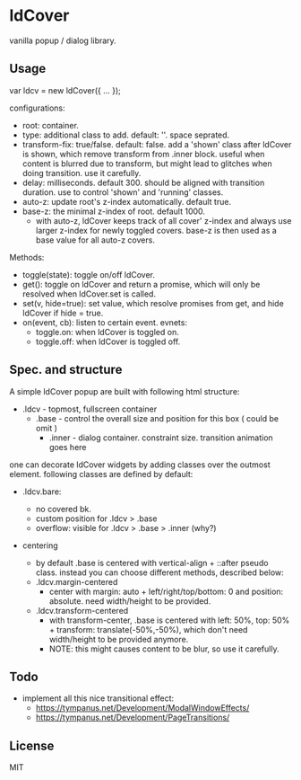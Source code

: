 # ldCover

vanilla popup / dialog library.


## Usage

var ldcv = new ldCover({ ... });

configurations:

 * root: container.
 * type: additional class to add. default: ''. space seprated. 
 * transform-fix: true/false. default: false.
   add a 'shown' class after ldCover is shown, which remove transform from .inner block.
   useful when content is blurred due to transform, but might lead to glitches when doing transition. use it carefully.
 * delay: milliseconds. default 300. should be aligned with transition duration. use to control 'shown' and 'running' classes.
 * auto-z: update root's z-index automatically. default true.
 * base-z: the minimal z-index of root. default 1000.
   - with auto-z, ldCover keeps track of all cover' z-index and always use larger z-index for newly toggled covers. base-z is then used as a base value for all auto-z covers.



Methods:
 * toggle(state): toggle on/off ldCover.
 * get(): toggle on ldCover and return a promise, which will only be resolved when ldCover.set is called.
 * set(v, hide=true): set value, which resolve promises from get, and hide ldCover if hide = true.
 * on(event, cb): listen to certain event. evnets:
   - toggle.on: when ldCover is toggled on.
   - toggle.off: when ldCover is toggled off.


## Spec. and structure

A simple ldCover popup are built with following html structure:

 * .ldcv          - topmost, fullscreen container
   * .base        - control the overall size and position for this box ( could be omit )
     *  .inner     - dialog container. constraint size. transition animation goes here


one can decorate ldCover widgets by adding classes over the outmost element. following classes are defined by default:

 * .ldcv.bare:
   - no covered bk.
   - custom position for .ldcv > .base
   - overflow: visible for .ldcv > .base > .inner (why?)

 * centering
   - by default .base is centered with vertical-align + ::after pseudo class. instead you can choose different methods, described below:
   - .ldcv.margin-centered
     - center with margin: auto + left/right/top/bottom: 0 and position: absolute. need width/height to be provided.
   - .ldcv.transform-centered
     - with transform-center, .base is centered with left: 50%, top: 50% + transform: translate(-50%,-50%), which don't need width/height to be provided anymore.
     - NOTE: this might causes content to be blur, so use it carefully.

## Todo

 * implement all this nice transitional effect:
   - https://tympanus.net/Development/ModalWindowEffects/
   - https://tympanus.net/Development/PageTransitions/


## License

MIT
